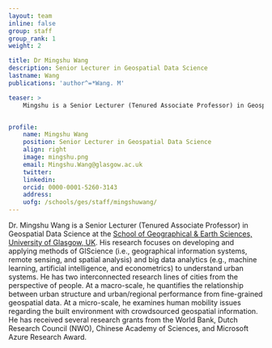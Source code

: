 ```yaml
---
layout: team
inline: false
group: staff
group_rank: 1
weight: 2

title: Dr Mingshu Wang
description: Senior Lecturer in Geospatial Data Science
lastname: Wang
publications: 'author^=*Wang. M'

teaser: >
    Mingshu is a Senior Lecturer (Tenured Associate Professor) in Geospatial Data Science at the School of Geographical & Earth Sciences, University of Glasgow.


profile:
    name: Mingshu Wang
    position: Senior Lecturer in Geospatial Data Science
    align: right
    image: mingshu.png
    email: Mingshu.Wang@glasgow.ac.uk
    twitter:
    linkedin:
    orcid: 0000-0001-5260-3143
    address:
    uofg: /schools/ges/staff/mingshuwang/
---
```

Dr. Mingshu Wang is a Senior Lecturer (Tenured Associate Professor) in Geospatial Data Science at the [School of Geographical & Earth Sciences, University of Glasgow, UK](https://www.gla.ac.uk/schools/ges/). His research focuses on developing and applying methods of GIScience (i.e., geographical information systems, remote sensing, and spatial analysis) and big data analytics (e.g., machine learning, artificial intelligence, and econometrics) to understand urban systems. He has two interconnected research lines of cities from the perspective of people. At a macro-scale, he quantifies the relationship between urban structure and urban/regional performance from fine-grained geospatial data. At a micro-scale, he examines human mobility issues regarding the built environment with crowdsourced geospatial information. He has received several research grants from the World Bank, Dutch Research Council (NWO), Chinese Academy of Sciences, and Microsoft Azure Research Award.

